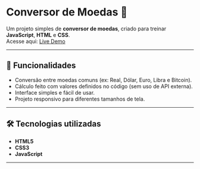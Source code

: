 # Conversor de Moedas 💱

Um projeto simples de **conversor de moedas**, criado para treinar **JavaScript**, **HTML** e **CSS**.  
Acesse aqui: [Live Demo](https://money-convert-js.netlify.app/)

---

## 🚀 Funcionalidades

- Conversão entre moedas comuns (ex: Real, Dólar, Euro, Libra e Bitcoin).
- Cálculo feito com valores definidos no código (sem uso de API externa).
- Interface simples e fácil de usar.
- Projeto responsivo para diferentes tamanhos de tela.

---

## 🛠️ Tecnologias utilizadas

- **HTML5**
- **CSS3**
- **JavaScript**

---
